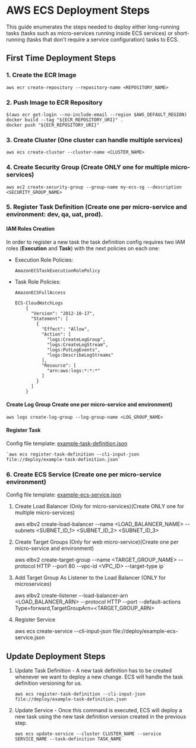 # AWS ECS Deployment Steps
This guide enumerates the steps needed to deploy either long-running tasks (tasks such as micro-services running inside ECS services) or short-running (tasks that don't require a service configuration) tasks to ECS.

## First Time Deployment Steps

### 1. Create the ECR Image
`aws ecr create-repository --repository-name <REPOSITORY_NAME>`

### 2. Push Image to ECR Repository
```
$(aws ecr get-login --no-include-email --region $AWS_DEFAULT_REGION)
docker build --tag "${ECR_REPOSITORY_URI}" .
docker push "${ECR_REPOSITORY_URI}"
```

### 3. Create Cluster (One cluster can handle multiple services)
`aws ecs create-cluster --cluster-name <CLUSTER_NAME>`

### 4. Create Security Group  (Create ONLY one for multiple micro-services)
`aws ec2 create-security-group --group-name my-ecs-sg --description <SECURITY_GROUP_NAME>`

### 5. Register Task Definition  (Create one per micro-service and environment: dev, qa, uat, prod).

#### IAM Roles Creation
In order to register a new task the task definition config requires two IAM roles (__Execution__ and __Task__) with the next policies on each one:

* Execution Role Policies:
	
	`AmazonECSTaskExecutionRolePolicy	`

* Task Role Policies: 
	
	`AmazonECSFullAccess`
	
	```
	ECS-CloudWatchLogs
		{
		  "Version": "2012-10-17",
		  "Statement": [
		    {
		      "Effect": "Allow",
		      "Action": [
		        "logs:CreateLogGroup",
		        "logs:CreateLogStream",
		        "logs:PutLogEvents",
		        "logs:DescribeLogStreams"
		      ],
		      "Resource": [
		        "arn:aws:logs:*:*:*"
		      ]
		    }
		  ]
		}
	```
#### Create Log Group Create one per micro-service and environment)
`aws logs create-log-group --log-group-name <LOG_GROUP_NAME>`
#### Register Task
Config file template: [example-task-definition.json](https://github.com/drandx/aws-ecs-deployment/blob/master/fargate/example-task-definition.json)

	`aws ecs register-task-definition --cli-input-json file://deploy/example-task-definition.json`

### 6. Create ECS Service (Create one per micro-service environment)
Config file template: [example-ecs-service.json](https://github.com/drandx/aws-ecs-deployment/blob/master/fargate/example-ecs-service.json)

   1. Create Load Balancer (Only for micro-services)(Create ONLY one for multiple micro-services)
        
        aws elbv2 create-load-balancer --name <LOAD_BALANCER_NAME> --subnets <SUBNET_ID_1> <SUBNET_ID_2> <SUBNET_ID_3>
        
   2. Create Target Groups (Only for web micro-service)(Create one per micro-service and environment)
        
        aws elbv2 create-target-group --name <TARGET_GROUP_NAME> --protocol HTTP --port 80 --vpc-id <VPC_ID> --target-type ip`
        
   3. Add Target Group As Listener to the Load Balancer (ONLY for microservices)
        
        aws elbv2 create-listener --load-balancer-arn <LOAD_BALANCER_ARN>  --protocol HTTP --port <PROTOCOL> --default-actions Type=forward,TargetGroupArn=<TARGET_GROUP_ARN>
        
   4. Register Service
        
        aws ecs create-service --cli-input-json file://deploy/example-ecs-service.json

## Update Deployment Steps
1. Update Task Definition - A new task definition has to be created whenever we want to deploy a new change. ECS will handle the task definition versioning for us.
	
	`aws ecs register-task-definition --cli-input-json file://deploy/example-task-definition.json`

2. Update Service - Once this command is executed, ECS will deploy a new task using the new task definition version created in the previous step.
	
	`aws ecs update-service --cluster CLUSTER_NAME --service SERVICE_NAME --task-definition TASK_NAME`